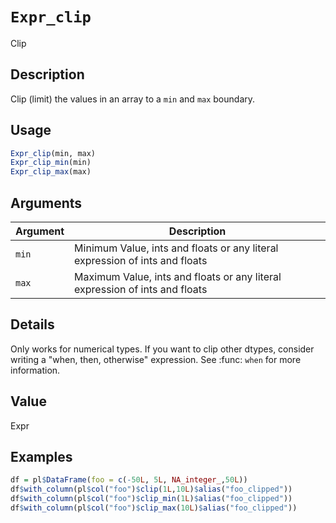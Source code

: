 # `Expr_clip`

Clip


## Description

Clip (limit) the values in an array to a `min` and `max` boundary.


## Usage

```r
Expr_clip(min, max)
Expr_clip_min(min)
Expr_clip_max(max)
```


## Arguments

Argument      |Description
------------- |----------------
`min`     |     Minimum Value, ints and floats or any literal expression of ints and floats
`max`     |     Maximum Value, ints and floats or any literal expression of ints and floats


## Details

Only works for numerical types.
 If you want to clip other dtypes, consider writing a "when, then, otherwise"
 expression. See :func: `when` for more information.


## Value

Expr


## Examples

```r
df = pl$DataFrame(foo = c(-50L, 5L, NA_integer_,50L))
df$with_column(pl$col("foo")$clip(1L,10L)$alias("foo_clipped"))
df$with_column(pl$col("foo")$clip_min(1L)$alias("foo_clipped"))
df$with_column(pl$col("foo")$clip_max(10L)$alias("foo_clipped"))
```


